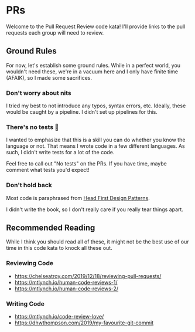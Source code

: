 # PRs

Welcome to the Pull Request Review code kata!
I'll provide links to the pull requests each group will need to review.

## Ground Rules

For now, let's establish some ground rules.
While in a perfect world, you wouldn't need these, we're in a vacuum here and I only have finite time (AFAIK), so I made some sacrifices.

### Don't worry about nits

I tried my best to not introduce any typos, syntax errors, etc.
Ideally, these would be caught by a pipeline.
I didn't set up pipelines for this.

### There's no tests 🙈

I wanted to emphasize that this is a skill you can do whether you know the language or not.
That means I wrote code in a few different languages.
As such, I didn't write tests for a lot of the code.

Feel free to call out "No tests" on the PRs.
If you have time, maybe comment what tests you'd expect!

### Don't hold back

Most code is paraphrased from [Head First Design Patterns](https://www.oreilly.com/library/view/head-first-design/0596007124/).

I didn't write the book, so I don't really care if you really tear things apart.

## Recommended Reading

While I think you should read all of these, it might not be the best use of our time in this code kata to knock all these out.

### Reviewing Code

* https://chelseatroy.com/2019/12/18/reviewing-pull-requests/
* https://mtlynch.io/human-code-reviews-1/
* https://mtlynch.io/human-code-reviews-2/

### Writing Code

* https://mtlynch.io/code-review-love/
* https://dhwthompson.com/2019/my-favourite-git-commit
